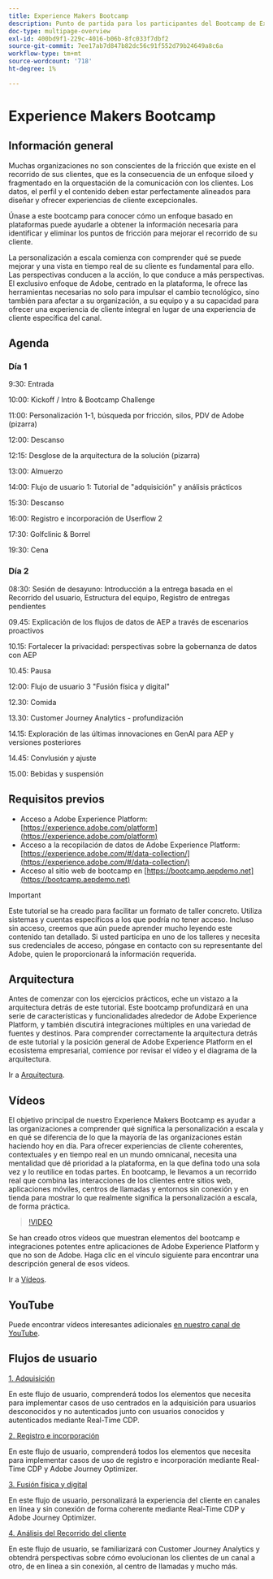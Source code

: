 ```yaml
---
title: Experience Makers Bootcamp
description: Punto de partida para los participantes del Bootcamp de Experience Makers
doc-type: multipage-overview
exl-id: 400bd9f1-229c-4016-b06b-8fc033f7dbf2
source-git-commit: 7ee17ab7d847b82dc56c91f552d79b24649a8c6a
workflow-type: tm+mt
source-wordcount: '718'
ht-degree: 1%

---
```


# Experience Makers Bootcamp

## Información general

Muchas organizaciones no son conscientes de la fricción que existe en el recorrido de sus clientes, que es la consecuencia de un enfoque siloed y fragmentado en la orquestación de la comunicación con los clientes. Los datos, el perfil y el contenido deben estar perfectamente alineados para diseñar y ofrecer experiencias de cliente excepcionales.

Únase a este bootcamp para conocer cómo un enfoque basado en plataformas puede ayudarle a obtener la información necesaria para identificar y eliminar los puntos de fricción para mejorar el recorrido de su cliente.

La personalización a escala comienza con comprender qué se puede mejorar y una vista en tiempo real de su cliente es fundamental para ello. Las perspectivas conducen a la acción, lo que conduce a más perspectivas. El exclusivo enfoque de Adobe, centrado en la plataforma, le ofrece las herramientas necesarias no solo para impulsar el cambio tecnológico, sino también para afectar a su organización, a su equipo y a su capacidad para ofrecer una experiencia de cliente integral en lugar de una experiencia de cliente específica del canal.

## Agenda

### Día 1


9:30: Entrada

10:00: Kickoff / Intro &amp; Bootcamp Challenge

11:00: Personalización 1-1, búsqueda por fricción, silos, PDV de Adobe (pizarra)

12:00: Descanso

12:15: Desglose de la arquitectura de la solución (pizarra)

13:00: Almuerzo

14:00: Flujo de usuario 1: Tutorial de &quot;adquisición&quot; y análisis prácticos

15:30: Descanso

16:00: Registro e incorporación de Userflow 2

17:30: Golfclinic &amp; Borrel

19:30: Cena

### Día 2

08:30: Sesión de desayuno: Introducción a la entrega basada en el Recorrido del usuario, Estructura del equipo, Registro de entregas pendientes

09.45: Explicación de los flujos de datos de AEP a través de escenarios proactivos

10.15: Fortalecer la privacidad: perspectivas sobre la gobernanza de datos con AEP

10.45: Pausa

12:00: Flujo de usuario 3 &quot;Fusión física y digital&quot;

12.30: Comida

13.30: Customer Journey Analytics - profundización

14.15: Exploración de las últimas innovaciones en GenAI para AEP y versiones posteriores

14.45: Convlusión y ajuste

15.00: Bebidas y suspensión


## Requisitos previos

- Acceso a Adobe Experience Platform: [https://experience.adobe.com/platform](https://experience.adobe.com/platform)
- Acceso a la recopilación de datos de Adobe Experience Platform: [https://experience.adobe.com/#/data-collection/](https://experience.adobe.com/#/data-collection/)
- Acceso al sitio web de bootcamp en [https://bootcamp.aepdemo.net](https://bootcamp.aepdemo.net)

>[!IMPORTANT]
>
>Este tutorial se ha creado para facilitar un formato de taller concreto. Utiliza sistemas y cuentas específicos a los que podría no tener acceso. Incluso sin acceso, creemos que aún puede aprender mucho leyendo este contenido tan detallado. Si usted participa en uno de los talleres y necesita sus credenciales de acceso, póngase en contacto con su representante del Adobe, quien le proporcionará la información requerida.

## Arquitectura

Antes de comenzar con los ejercicios prácticos, eche un vistazo a la arquitectura detrás de este tutorial. Este bootcamp profundizará en una serie de características y funcionalidades alrededor de Adobe Experience Platform, y también discutirá integraciones múltiples en una variedad de fuentes y destinos. Para comprender correctamente la arquitectura detrás de este tutorial y la posición general de Adobe Experience Platform en el ecosistema empresarial, comience por revisar el vídeo y el diagrama de la arquitectura.

Ir a [Arquitectura](https://experienceleague.adobe.com/docs/platform-learn/comprehensive-technical-tutorial-v22/architecture.html?lang=en).

## Vídeos

El objetivo principal de nuestro Experience Makers Bootcamp es ayudar a las organizaciones a comprender qué significa la personalización a escala y en qué se diferencia de lo que la mayoría de las organizaciones están haciendo hoy en día. Para ofrecer experiencias de cliente coherentes, contextuales y en tiempo real en un mundo omnicanal, necesita una mentalidad que dé prioridad a la plataforma, en la que defina todo una sola vez y lo reutilice en todas partes. En bootcamp, le llevamos a un recorrido real que combina las interacciones de los clientes entre sitios web, aplicaciones móviles, centros de llamadas y entornos sin conexión y en tienda para mostrar lo que realmente significa la personalización a escala, de forma práctica.

>[!VIDEO](https://video.tv.adobe.com/v/345446?quality=12&enable=on)

Se han creado otros vídeos que muestran elementos del bootcamp e integraciones potentes entre aplicaciones de Adobe Experience Platform y que no son de Adobe. Haga clic en el vínculo siguiente para encontrar una descripción general de esos vídeos.

Ir a [Vídeos](https://experienceleague.adobe.com/docs/platform-learn/comprehensive-technical-tutorial-v22/videos.html?lang=en).

## YouTube

Puede encontrar vídeos interesantes adicionales [en nuestro canal de YouTube](https://www.youtube.com/channel/UCUKG2dkZ9pYuZUPebQ21jUw).

## Flujos de usuario

[1. Adquisición ](./uc/uc1/uc1.md)

En este flujo de usuario, comprenderá todos los elementos que necesita para implementar casos de uso centrados en la adquisición para usuarios desconocidos y no autenticados junto con usuarios conocidos y autenticados mediante Real-Time CDP.

[2. Registro e incorporación](./uc/uc2/uc2.md)

En este flujo de usuario, comprenderá todos los elementos que necesita para implementar casos de uso de registro e incorporación mediante Real-Time CDP y Adobe Journey Optimizer.

[3. Fusión física y digital](./uc/uc3/uc3.md)

En este flujo de usuario, personalizará la experiencia del cliente en canales en línea y sin conexión de forma coherente mediante Real-Time CDP y Adobe Journey Optimizer.

[4. Análisis del Recorrido del cliente](./uc/uc4/uc4.md)

En este flujo de usuario, se familiarizará con Customer Journey Analytics y obtendrá perspectivas sobre cómo evolucionan los clientes de un canal a otro, de en línea a sin conexión, al centro de llamadas y mucho más.
